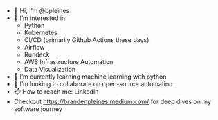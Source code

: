 - 👋 Hi, I’m @bpleines
- 👀 I’m interested in:
    -  Python
    -  Kubernetes
    -  CI/CD (primarily Github Actions these days)
    -  Airflow
    -  Rundeck
    -  AWS Infrastructure Automation
    -  Data Visualization
- 🌱 I’m currently learning machine learning with python
- 💞️ I’m looking to collaborate on open-source automation
- 📫 How to reach me: LinkedIn
- Checkout https://brandenpleines.medium.com/ for deep dives on my software journey
